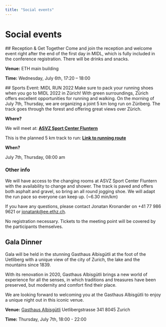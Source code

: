 ```yaml
---
title: "Social events"
---
```


# Social events

<p><a id="reception"></a></p>
## Reception & Get Together
Come and join the reception and welcome event right after the end of the first day in MIDL, which is fully included in the conference registration. There will be drinks and snacks.

**Venue:** ETH main building

**Time:** Wednesday, July 6th, 17:20 – 18:00

<p><a id="run"></a></p>
## Sports Event: MIDL RUN 2022
Make sure to pack your running shoes when you go to MIDL 2022 in Zürich! With green surroundings, Zürich offers excellent opportunities for running and walking. On the morning of July 7th, Thursday, we are organizing a joint 5 km long run on Züriberg. The track goes through the forest and offering great views over Zürich. 

**Where?**

We will meet at: 
[**ASVZ Sport Center Fluntern**](https://goo.gl/maps/mHtt8VGyYR1i3W4EA)

This is the planned 5 km track to run:
[**Link to running route**](https://onthegomap.com/s/47qhq6sk)

**When?**

July 7th, Thursday, 08:00 am

### Other info
We will have access to the changing rooms at ASVZ Sport Center Fluntern with the availability to change and shower.
The track is paved and offers both asphalt and gravel, so bring an all round jogging shoe. 
We will adapt the run pace so everyone can keep up. (~6.30 min/km)

If you have any questions, please contact Jonatan Kronander on +41 77 986 9621 or [jonatank@ee.ethz.ch](mailto:jonatank@ee.ethz.ch).

No registration necessary. Tickets to the meeting point will be covered by the participants themselves.


<p><a id="galadinner"></a></p>

## Gala Dinner
Gala will be held in the stunning Gasthaus Albisgütli at the foot of the Uetliberg with a unique view of the city of Zurich, the lake and the mountains since 1839. 

With its renovation in 2020, Gasthaus Albisgütli brings a new world of experience for all the senses, in which traditions and treasures have been preserved, but modernity and comfort find their place.

We are looking forward to welcoming you at the Gasthaus Albisgütli to enjoy a unique night out in this iconic venue.

**Venue:**
[Gasthaus Albisgütli](https://g.page/Albisguetli?share) 
Uetlibergstrasse 341
8045 Zurich

**Time:**
Thursday, July 7th, 18:00 - 22:00
